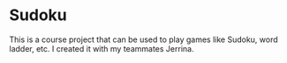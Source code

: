# Sudoku 
This is a course project that can be used to play games like Sudoku, word ladder, etc. I created it with my teammates Jerrina.
